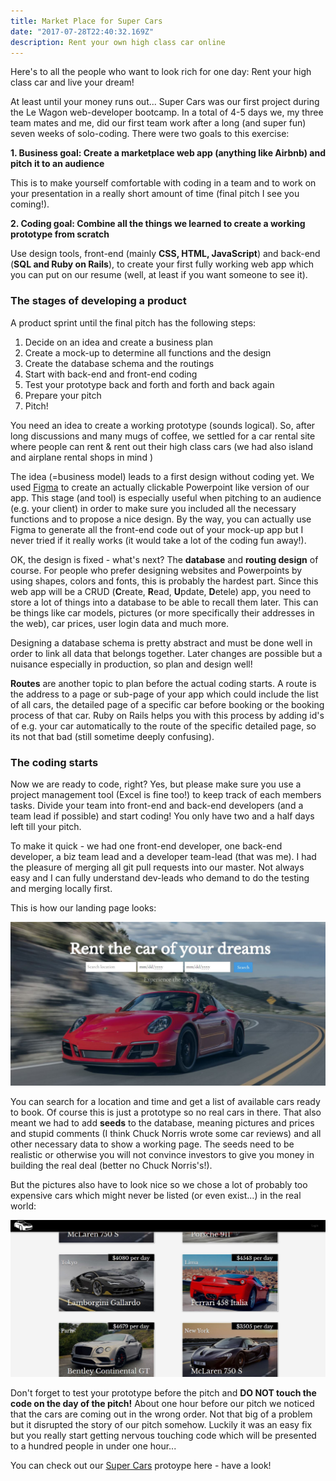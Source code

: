 ```yaml
---
title: Market Place for Super Cars 
date: "2017-07-28T22:40:32.169Z"
description: Rent your own high class car online
---
```


Here's to all the people who want to look rich for one day: Rent your high class car and live your dream! 

At least until your money runs out... Super Cars was our first project during the Le Wagon web-developer bootcamp. In a total of 4-5 days we, my three team mates and me, did our first team work after a long (and super fun) seven weeks of solo-coding. There were two goals to this exercise:

**1.  Business goal: Create a marketplace web app (anything like Airbnb) and pitch it to an audience**

This is to make yourself comfortable with coding in a team and to work on your presentation in a really short amount of time (final pitch I see you coming!).

**2.  Coding goal: Combine all the things we learned to create a working prototype from scratch** 

Use design tools, front-end (mainly **CSS, HTML, JavaScript**) and back-end (**SQL and Ruby on Rails**), to create your first fully working web app which you can put on our resume (well, at least if you want someone to see it). 

### The stages of developing a product  

A product sprint until the final pitch has the following steps:

1. Decide on an idea and create a business plan
2. Create a mock-up to determine all functions and the design
3. Create the database schema and the routings
4. Start with back-end and front-end coding
5. Test your prototype back and forth and forth and back again
6. Prepare your pitch 
7. Pitch!

You need an idea to create a working prototype (sounds logical). So, after long discussions and many mugs of coffee, we settled for a car rental site where people can rent & rent out their high class cars (we had also island and airplane rental shops in mind 
<i class="em em-desert_island" aria-role="presentation" aria-label=""></i>
<i class="em em-airplane" aria-role="presentation" aria-label="AIRPLANE"></i>)

The idea (=business model) leads to a first design without coding yet. We used [Figma](https://www.figma.com) to create an actually clickable Powerpoint like version of our app. This stage (and tool) is especially useful when pitching to an audience (e.g. your client) in order to make sure you included all the necessary functions and to propose a nice design. By the way, you can actually use Figma to generate all the front-end code out of your mock-up app but I never tried if it really works (it would take a lot of the coding fun away!).

OK, the design is fixed - what's next? The **database** and **routing design** of course. For people who prefer designing websites and Powerpoints by using shapes, colors and fonts, this is probably the hardest part. Since this web app will be a CRUD (**C**reate, **R**ead, **U**pdate, **D**etele) app, you need to store a lot of things into a database to be able to recall them later. This can be things like car models, pictures (or more specifically their addresses in the web), car prices, user login data and much more.

Designing a database schema is pretty abstract and must be done well in order to link all data that belongs together. Later changes are possible but a nuisance especially in production, so plan and design well!

**Routes** are another topic to plan before the actual coding starts. A route is the address to a page or sub-page of your app which could include the list of all cars, the detailed page of a specific car before booking or the booking process of that car. Ruby on Rails helps you with this process by adding id's of e.g. your car automatically to the route of the specific detailed page, so its not that bad (still sometime deeply confusing). 

### The coding starts

Now we are ready to code, right? Yes, but please make sure you use a project management tool (Excel is fine too!) to keep track of each members tasks. Divide your team into front-end and back-end developers (and a team lead if possible) and start coding! You only have two and a half days left till your pitch. 

To make it quick - we had one front-end developer, one back-end developer, a biz team lead and a developer team-lead (that was me). I had the pleasure of merging all git pull requests into our master. Not always easy and I can fully understand dev-leads who demand to do the testing and merging locally first.

This is how our landing page looks:

![Landing page](./supercar_index.jpg)

You can search for a location and time and get a list of available cars ready to book. Of course this is just a prototype so no real cars in there. That also meant we had to add **seeds** to the database, meaning pictures and prices and stupid comments (I think Chuck Norris wrote some car reviews) and all other necessary data to show a working page. The seeds need to be realistic or otherwise you will not convince investors to give you money in building the real deal (better no Chuck Norris's!).

But the pictures also have to look nice so we chose a lot of probably too expensive cars which might never be listed (or even exist...) in the real world: 

![super car list](./supercarslist.jpg)

Don't forget to test your prototype before the pitch and **DO NOT touch the code on the day of the pitch!** About one hour before our pitch we noticed that the cars are coming out in the wrong order. Not that big of a problem but it disrupted the story of our pitch somehow. Luckily it was an easy fix but you really start getting nervous touching code which will be presented to a hundred people in under one hour...

You can check out our [Super Cars](https://supercarslewagon.herokuapp.com) protoype here - have a look!












